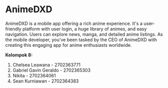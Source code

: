 # AnimeDXD
AnimeDXD is a mobile app offering a rich anime experience. It's a user-friendly platform with user login, a huge library of animes, and easy navigation. Users can explore news, manga, and detailed anime listings. As the mobile developer, you’ve been tasked by the CEO of AnimeDXD with creating this engaging app for anime enthusiasts worldwide.

**Kelompok 8:**
1. Chelsea Leawana - 2702363771
2. Gabriel Gavin Geraldo - 2702365303
3. Nikita - 2702364061
4. Sean Kurniawan - 2702364383 
